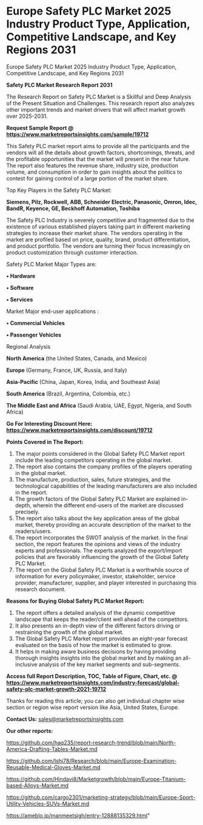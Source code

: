 # Europe Safety PLC Market 2025 Industry Product Type, Application, Competitive Landscape, and Key Regions 2031
Europe Safety PLC Market 2025 Industry Product Type, Application, Competitive Landscape, and Key Regions 2031

<strong>Safety PLC Market Research Report 2031</strong>

The Research Report on Safety PLC Market is a Skillful and Deep Analysis of the Present Situation and Challenges. This research report also analyzes other important trends and market drivers that will affect market growth over 2025-2031.

<strong>Request Sample Report @ <a href=https://www.marketreportsinsights.com/sample/19712>https://www.marketreportsinsights.com/sample/19712</a></strong>

This Safety PLC market report aims to provide all the participants and the vendors will all the details about growth factors, shortcomings, threats, and the profitable opportunities that the market will present in the near future. The report also features the revenue share, industry size, production volume, and consumption in order to gain insights about the politics to contest for gaining control of a large portion of the market share.

Top Key Players in the Safety PLC Market:

<strong>Siemens, Pilz, Rockwell, ABB, Schneider Electric, Panasonic, Omron, Idec, BandR, Keyence, GE, Beckhoff Automation, Toshiba</strong>

The Safety PLC Industry is severely competitive and fragmented due to the existence of various established players taking part in different marketing strategies to increase their market share. The vendors operating in the market are profiled based on price, quality, brand, product differentiation, and product portfolio. The vendors are turning their focus increasingly on product customization through customer interaction.

Safety PLC Market Major Types are:

<strong>• Hardware

• Software

• Services</strong>

Market Major end-user applications :

<strong>• Commercial Vehicles

• Passenger Vehicles</strong>

Regional Analysis

</u><strong><b>North America</b></strong> (the United States, Canada, and Mexico)

<strong><b>Europe </b></strong>(Germany, France, UK, Russia, and Italy)

<strong><b>Asia-Pacific</b></strong> (China, Japan, Korea, India, and Southeast Asia)

<strong><b>South America</b></strong> (Brazil, Argentina, Colombia, etc.)

<strong><b>The Middle East and Africa</b></strong> (Saudi Arabia, UAE, Egypt, Nigeria, and South Africa)

<strong>Go For Interesting Discount Here: <a href=https://www.marketreportsinsights.com/discount/19712>https://www.marketreportsinsights.com/discount/19712</a></strong>

<strong>Points Covered in The Report:</strong>
<ol>
  <li>The major points considered in the Global Safety PLC Market report include the leading competitors operating in the global market.</li>
  <li>The report also contains the company profiles of the players operating in the global market.</li>
  <li>The manufacture, production, sales, future strategies, and the technological capabilities of the leading manufacturers are also included in the report.</li>
  <li>The growth factors of the Global Safety PLC Market are explained in-depth, wherein the different end-users of the market are discussed precisely.</li>
  <li>The report also talks about the key application areas of the global market, thereby providing an accurate description of the market to the readers/users.</li>
  <li>The report incorporates the SWOT analysis of the market. In the final section, the report features the opinions and views of the industry experts and professionals. The experts analyzed the export/import policies that are favorably influencing the growth of the Global Safety PLC Market.</li>
  <li>The report on the Global Safety PLC Market is a worthwhile source of information for every policymaker, investor, stakeholder, service provider, manufacturer, supplier, and player interested in purchasing this research document.</li>
</ol>
<strong>Reasons for Buying Global Safety PLC Market Report:</strong>

<ol>
  <li>The report offers a detailed analysis of the dynamic competitive landscape that keeps the reader/client well ahead of the competitors.</li>
  <li>It also presents an in-depth view of the different factors driving or restraining the growth of the global market.</li>
  <li>The Global Safety PLC Market report provides an eight-year forecast evaluated on the basis of how the market is estimated to grow.</li>
  <li>It helps in making aware business decisions by having providing thorough insights insights into the global market and by making an all-inclusive analysis of the key market segments and sub-segments.</li>
</ol>
<strong>Access full Report Description, TOC, Table of Figure, Chart, etc. @ <a href=https://www.marketreportsinsights.com/industry-forecast/global-safety-plc-market-growth-2021-19712>https://www.marketreportsinsights.com/industry-forecast/global-safety-plc-market-growth-2021-19712</a></strong>


Thanks for reading this article; you can also get individual chapter wise section or region wise report version like Asia, United States, Europe.

<strong>Contact Us:</strong>
sales@marketreportsinsights.com

<strong>Our other reports:</strong>

<a href=https://github.com/haq235/report-research-trend/blob/main/North-America-Drafting-Tables-Market.md>https://github.com/haq235/report-research-trend/blob/main/North-America-Drafting-Tables-Market.md</a>

<a href=https://github.com/Ishi78/Research/blob/main/Europe-Examination-Reusable-Medical-Gloves-Market.md>https://github.com/Ishi78/Research/blob/main/Europe-Examination-Reusable-Medical-Gloves-Market.md</a>

<a href=https://github.com/Hindavi8/Marketgrowth/blob/main/Europe-Titanium-based-Alloys-Market.md>https://github.com/Hindavi8/Marketgrowth/blob/main/Europe-Titanium-based-Alloys-Market.md</a>

<a href=https://github.com/cargo2301/marketing-strategy/blob/main/Europe-Sport-Utility-Vehicles-SUVs-Market.md>https://github.com/cargo2301/marketing-strategy/blob/main/Europe-Sport-Utility-Vehicles-SUVs-Market.md</a>

<a href=https://ameblo.jp/manmeetsigh/entry-12888135329.html>https://ameblo.jp/manmeetsigh/entry-12888135329.html</a>"
